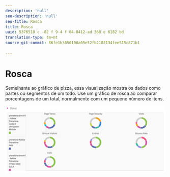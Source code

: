 ```yaml
---
description: 'null'
seo-description: 'null'
seo-title: Rosca
title: Rosca
uuid: 5376510 c -82 f 9-4 f 04-8412-ad 368 e 6182 bd
translation-type: tm+mt
source-git-commit: 86fe1b3650100a05e52fb2102134fee515c871b1

---
```



# Rosca

Semelhante ao gráfico de pizza, essa visualização mostra os dados como partes ou segmentos de um todo. Use um gráfico de rosca ao comparar porcentagens de um total, normalmente com um pequeno número de itens.

![](assets/donut.png)

